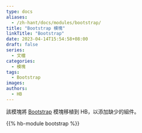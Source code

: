 ```yaml
---
type: docs
aliases:
  - /zh-hant/docs/modules/bootstrap/
title: "Bootstrap 模塊"
linkTitle: "Bootstrap"
date: 2023-04-14T15:54:58+08:00
draft: false
series:
  - 文檔
categories:
  - 模塊
tags:
  - Bootstrap
images:
authors:
  - HB
---
```


該模塊將 [Bootstrap](https://hugomods.com/en/bootstrap/) 模塊移植到 HB，以添加缺少的組件。

<!--more-->

{{% hb-module bootstrap %}}

